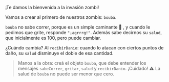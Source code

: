¡Te damos la bienvenida a la invasión zombi!

Vamos a crear al primero de nuestros zombis: `bouba`. 

`bouba` no sabe correr, porque es un simple caminante :walking: , y cuando le pedimos que grite, responde `"¡agrrrg!"`. Además sabe decirnos su `salud`, que inicialmente es 100, pero puede cambiar.

¿Cuándo cambia? Al `recibirDanio`: cuando lo atacan con ciertos puntos de daño, su `salud` disminuye el doble de esa cantidad.

> Manos a la obra: creá el objeto `bouba`, que debe entender los mensajes `sabeCorrer`, `gritar`, `salud` y `recibirDanio`.
¡Cuidado! :warning: La salud de `bouba` no puede ser menor que cero.

